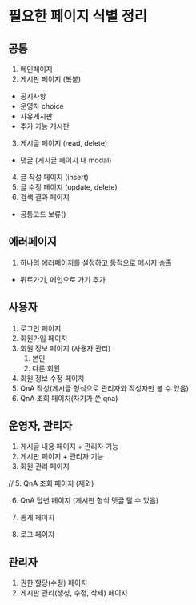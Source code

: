 # 필요한 페이지 식별 정리

## 공통
1. 메인페이지
2. 게시판 페이지 (복붙)
  - 공지사항
  - 운영자 choice
  - 자유게시판
  - 추가 가능 게시판
3. 게시글 페이지 (read, delete)
  - 댓글 (게시글 페이지 내 modal)
4. 글 작성 페이지 (insert)
5. 글 수정 페이지 (update, delete)
6. 검색 결과 페이지

- 공통코드 보류()

## 에러페이지
1. 하나의 에러페이지를 설정하고 동적으로 메시지 송출
  - 뒤로가기, 메인으로 가기 추가

## 사용자
1. 로그인 페이지
2. 회원가입 페이지
3. 회원 정보 페이지 (사용자 관리)
   1. 본인
   2. 다른 회원
4. 회원 정보 수정 페이지
5. QnA 작성(게시글 형식으로 관리자와 작성자만 볼 수 있음)
6. QnA 조회 페이지(자기가 쓴 qna)

## 운영자, 관리자
1. 게시글 내용 페이지 + 관리자 기능
2. 게시판 페이지 + 관리자 기능
3. 회원 관리 페이지 

// 5. QnA 조회 페이지 (제외)

6. QnA 답변 페이지 (게시판 형식 댓글 달 수 있음)

7. 통계 페이지
8. 로그 페이지

## 관리자
1. 권한 할당(수정) 페이지
2. 게시판 관리(생성, 수정, 삭제) 페이지